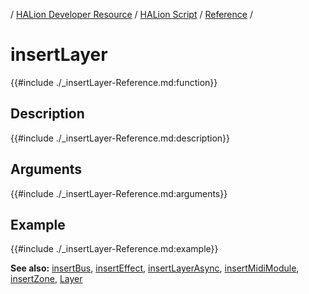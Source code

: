 / [HALion Developer Resource](../../HALion-Developer-Resource.md) / [HALion Script](./HALion-Script.md) / [Reference](./Reference.md) /

# insertLayer

{{#include ./_insertLayer-Reference.md:function}}

## Description

{{#include ./_insertLayer-Reference.md:description}}

## Arguments

{{#include ./_insertLayer-Reference.md:arguments}}

## Example

{{#include ./_insertLayer-Reference.md:example}}

**See also:** [insertBus](./insertBus.md), [insertEffect](./insertEffect.md), [insertLayerAsync](./insertLayerAsync.md), [insertMidiModule](./insertMidiModule.md), [insertZone](./insertZone.md), [Layer](./Layer.md)